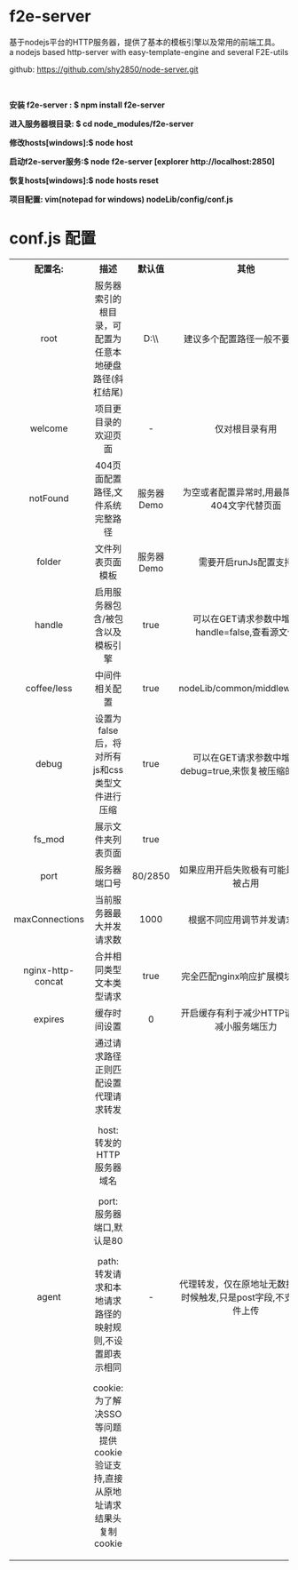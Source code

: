 f2e-server
===========
基于nodejs平台的HTTP服务器，提供了基本的模板引擎以及常用的前端工具。
<br/>
a nodejs based http-server with easy-template-engine and several F2E-utils

<p>github: <a href="https://github.com/shy2850/node-server.git">https://github.com/shy2850/node-server.git</a></p>
<br>
<p><strong>安装 f2e-server : $ npm install f2e-server</strong></p>
<p><strong>进入服务器根目录: $ cd node_modules/f2e-server</strong></p>
<p><strong>修改hosts[windows]:$ node host </strong></p>
<p><strong>启动f2e-server服务:$ node f2e-server [explorer http://localhost:2850]</strong></p>
<p><strong>恢复hosts[windows]:$ node hosts reset </strong></p>
<p><strong>项目配置: vim(notepad for windows) nodeLib/config/conf.js</strong></p>

conf.js 配置
===========
<p>
	<table style="text-align:center">
		<tr>
			<th>配置名:</th><th>描述</th><th>默认值</th><th>其他</th>
		</tr>
		<tr>
			<td>root</td>
			<td>服务器索引的根目录，可配置为任意本地硬盘路径(斜杠结尾)</td>
			<td>D:\\</td>
			<td>建议多个配置路径一般不要重叠</td>
		</tr>
		<tr>
			<td>welcome</td>
			<td>项目更目录的欢迎页面</td>
			<td>-</td>
			<td>仅对根目录有用</td>
		</tr>
		<tr>
			<td>notFound</td>
			<td>404页面配置路径,文件系统完整路径</td>
			<td>服务器Demo</td>
			<td>为空或者配置异常时,用最简单的404文字代替页面</td>
		</tr>
		<tr>
			<td>folder</td>
			<td>文件列表页面模板</td>
			<td>服务器Demo</td>
			<td>需要开启runJs配置支持</td>
		</tr>
		<tr>
			<td>handle</td>
			<td>启用服务器包含/被包含以及模板引擎</td>
			<td>true</td>
			<td>可以在GET请求参数中增加handle=false,查看源文件</td>
		</tr>
		<tr>
			<td>coffee/less</td>
			<td>中间件相关配置</td>
			<td>true</td>
			<td>nodeLib/common/middleware.js</td>
		</tr>
		<tr>
			<td>debug</td>
			<td>设置为false后，将对所有js和css类型文件进行压缩</td>
			<td>true</td>
			<td>可以在GET请求参数中增加debug=true,来恢复被压缩的资源</td>
		</tr>
		<tr>
			<td>fs_mod</td>
			<td>展示文件夹列表页面</td>
			<td>true</td>
			<td></td>
		</tr>
		<tr>
			<td>port</td>
			<td>服务器端口号</td>
			<td>80/2850</td>
			<td>如果应用开启失败极有可能是端口被占用</td>
		</tr>
		<tr>
			<td>maxConnections</td>
			<td>当前服务器最大并发请求数</td>
			<td>1000</td>
			<td>根据不同应用调节并发请求数</td>
		</tr>
		<tr>
			<td>nginx-http-concat</td>
			<td>合并相同类型文本类型请求</td>
			<td>true</td>
			<td>完全匹配nginx响应扩展模块规则</td>
		</tr>
		<tr>
			<td>expires</td>
			<td>缓存时间设置</td>
			<td>0</td>
			<td>开启缓存有利于减少HTTP请求和减小服务端压力</td>
		</tr>
		<tr>
			<td>agent</td>
			<td>
				通过请求路径正则匹配设置代理请求转发
				<p>host: 转发的HTTP服务器域名</p>
				<p>port: 服务器端口,默认是80</p>
				<p>path: 转发请求和本地请求路径的映射规则,不设置即表示相同</p>
				<p>cookie: 为了解决SSO等问题提供cookie验证支持,直接从原地址请求结果头复制cookie</p>
			</td>
			<td>-</td>
			<td>代理转发，仅在原地址无数据返回时候触发,只是post字段,不支持文件上传</td>
		</tr>
	</table>
</p>
